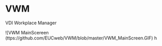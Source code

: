 # VWM
VDI Workplace Manager

![VWM MainScereen (ttps://github.com/EUCweb/VWM/blob/master/VWM_MainScreen.GIF)
h

